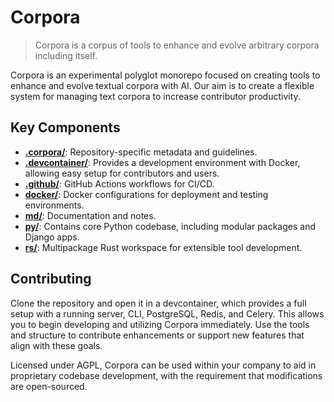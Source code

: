 # Corpora

> Corpora is a corpus of tools to enhance and evolve arbitrary corpora including itself.

Corpora is an experimental polyglot monorepo focused on creating tools to enhance and evolve textual corpora with AI. Our aim is to create a flexible system for managing text corpora to increase contributor productivity.

## Key Components

- [**.corpora/**](.corpora/README.md): Repository-specific metadata and guidelines.
- [**.devcontainer/**](.devcontainer/README.md): Provides a development environment with Docker, allowing easy setup for contributors and users.
- [**.github/**](.github/README.md): GitHub Actions workflows for CI/CD.
- [**docker/**](docker/README.md): Docker configurations for deployment and testing environments.
- [**md/**](md/README.md): Documentation and notes.
- [**py/**](py/README.md): Contains core Python codebase, including modular packages and Django apps.
- [**rs/**](rs/README.md): Multipackage Rust workspace for extensible tool development.

## Contributing

Clone the repository and open it in a devcontainer, which provides a full setup with a running server, CLI, PostgreSQL, Redis, and Celery. This allows you to begin developing and utilizing Corpora immediately. Use the tools and structure to contribute enhancements or support new features that align with these goals.

Licensed under AGPL, Corpora can be used within your company to aid in proprietary codebase development, with the requirement that modifications are open-sourced.